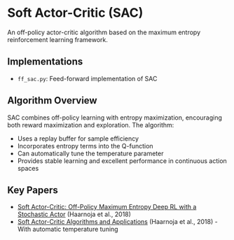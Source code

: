 # Soft Actor-Critic (SAC)

An off-policy actor-critic algorithm based on the maximum entropy reinforcement learning framework.

## Implementations
- `ff_sac.py`: Feed-forward implementation of SAC

## Algorithm Overview
SAC combines off-policy learning with entropy maximization, encouraging both reward maximization and exploration. The algorithm:
- Uses a replay buffer for sample efficiency
- Incorporates entropy terms into the Q-function
- Can automatically tune the temperature parameter
- Provides stable learning and excellent performance in continuous action spaces

## Key Papers
- [Soft Actor-Critic: Off-Policy Maximum Entropy Deep RL with a Stochastic Actor](https://arxiv.org/abs/1801.01290) (Haarnoja et al., 2018)
- [Soft Actor-Critic Algorithms and Applications](https://arxiv.org/abs/1812.05905) (Haarnoja et al., 2018) - With automatic temperature tuning
